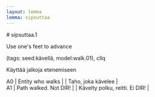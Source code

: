 ```yaml
---
layout: lemma
lemma: sipsuttaa
---
```


<div class="sense">
# <span class="sensename">sipsuttaa.1</span>

<span class="description">Use one's feet to advance</span>

(tags: seed:kävellä, model:walk.01), cllq

<span class="description">Käyttää jalkoja etenemiseen</span>

A0 | Entity who walks |   | Taho, joka kävelee |  
A1 | Path walked. Not DIR! |   | Kävelty polku, reitti. Ei DIR! |  

</div>

